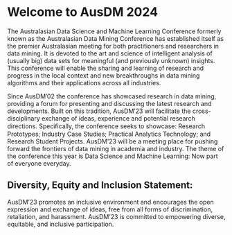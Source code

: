 # Welcome to AusDM 2024

The Australasian Data Science and Machine Learning Conference formerly known as the Australasian Data Mining Conference has established itself as the premier Australasian meeting for both practitioners and researchers in data mining. It is devoted to the art and science of intelligent analysis of (usually big) data sets for meaningful (and previously unknown) insights. This conference will enable the sharing and learning of research and progress in the local context and new breakthroughs in data mining algorithms and their applications across all industries.                                                


Since AusDM’02 the conference has showcased research in data mining, providing a forum for presenting and discussing the latest research and developments. Built on this tradition, AusDM’23 will facilitate the cross-disciplinary exchange of ideas, experience and potential research directions. Speciﬁcally, the conference seeks to showcase: Research Prototypes; Industry Case Studies; Practical Analytics Technology; and Research Student Projects. AusDM’23 will be a meeting place for pushing forward the frontiers of data mining in academia and industry. The theme of the conference this year is Data Science and Machine Learning: Now part of everyone everyday.                                           


## Diversity, Equity and Inclusion Statement:

AusDM’23 promotes an inclusive environment and encourages the open expression and exchange of ideas, free from all forms of discrimination, retaliation, and harassment. AusDM’23 is committed to empowering diverse, equitable, and inclusive participation.                                                                  


